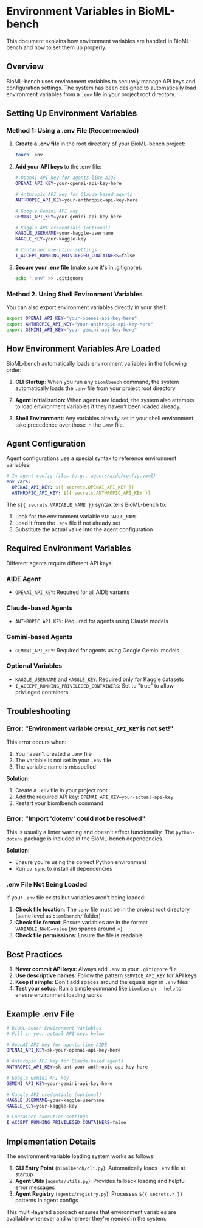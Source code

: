 # Environment Variables in BioML-bench

This document explains how environment variables are handled in BioML-bench and how to set them up properly.

## Overview

BioML-bench uses environment variables to securely manage API keys and configuration settings. The system has been designed to automatically load environment variables from a `.env` file in your project root directory.

## Setting Up Environment Variables

### Method 1: Using a .env File (Recommended)

1. **Create a .env file** in the root directory of your BioML-bench project:
   ```bash
   touch .env
   ```

2. **Add your API keys** to the .env file:
   ```bash
   # OpenAI API key for agents like AIDE
   OPENAI_API_KEY=your-openai-api-key-here
   
   # Anthropic API key for Claude-based agents
   ANTHROPIC_API_KEY=your-anthropic-api-key-here
   
   # Google Gemini API key
   GEMINI_API_KEY=your-gemini-api-key-here
   
   # Kaggle API credentials (optional)
   KAGGLE_USERNAME=your-kaggle-username
   KAGGLE_KEY=your-kaggle-key
   
   # Container execution settings
   I_ACCEPT_RUNNING_PRIVILEGED_CONTAINERS=false
   ```

3. **Secure your .env file** (make sure it's in .gitignore):
   ```bash
   echo ".env" >> .gitignore
   ```

### Method 2: Using Shell Environment Variables

You can also export environment variables directly in your shell:

```bash
export OPENAI_API_KEY="your-openai-api-key-here"
export ANTHROPIC_API_KEY="your-anthropic-api-key-here"
export GEMINI_API_KEY="your-gemini-api-key-here"
```

## How Environment Variables Are Loaded

BioML-bench automatically loads environment variables in the following order:

1. **CLI Startup**: When you run any `biomlbench` command, the system automatically loads the `.env` file from your project root directory.

2. **Agent Initialization**: When agents are loaded, the system also attempts to load environment variables if they haven't been loaded already.

3. **Shell Environment**: Any variables already set in your shell environment take precedence over those in the `.env` file.

## Agent Configuration

Agent configurations use a special syntax to reference environment variables:

```yaml
# In agent config files (e.g., agents/aide/config.yaml)
env_vars:
  OPENAI_API_KEY: ${{ secrets.OPENAI_API_KEY }}
  ANTHROPIC_API_KEY: ${{ secrets.ANTHROPIC_API_KEY }}
```

The `${{ secrets.VARIABLE_NAME }}` syntax tells BioML-bench to:
1. Look for the environment variable `VARIABLE_NAME`
2. Load it from the `.env` file if not already set
3. Substitute the actual value into the agent configuration

## Required Environment Variables

Different agents require different API keys:

### AIDE Agent
- `OPENAI_API_KEY`: Required for all AIDE variants

### Claude-based Agents
- `ANTHROPIC_API_KEY`: Required for agents using Claude models

### Gemini-based Agents
- `GEMINI_API_KEY`: Required for agents using Google Gemini models

### Optional Variables
- `KAGGLE_USERNAME` and `KAGGLE_KEY`: Required only for Kaggle datasets
- `I_ACCEPT_RUNNING_PRIVILEGED_CONTAINERS`: Set to "true" to allow privileged containers

## Troubleshooting

### Error: "Environment variable `OPENAI_API_KEY` is not set!"

This error occurs when:
1. You haven't created a `.env` file
2. The variable is not set in your `.env` file
3. The variable name is misspelled

**Solution:**
1. Create a `.env` file in your project root
2. Add the required API key: `OPENAI_API_KEY=your-actual-api-key`
3. Restart your biomlbench command

### Error: "Import 'dotenv' could not be resolved"

This is usually a linter warning and doesn't affect functionality. The `python-dotenv` package is included in the BioML-bench dependencies.

**Solution:**
- Ensure you're using the correct Python environment
- Run `uv sync` to install all dependencies

### .env File Not Being Loaded

If your `.env` file exists but variables aren't being loaded:

1. **Check file location**: The `.env` file must be in the project root directory (same level as `biomlbench/` folder)
2. **Check file format**: Ensure variables are in the format `VARIABLE_NAME=value` (no spaces around =)
3. **Check file permissions**: Ensure the file is readable

## Best Practices

1. **Never commit API keys**: Always add `.env` to your `.gitignore` file
2. **Use descriptive names**: Follow the pattern `SERVICE_API_KEY` for API keys
3. **Keep it simple**: Don't add spaces around the equals sign in `.env` files
4. **Test your setup**: Run a simple command like `biomlbench --help` to ensure environment loading works

## Example .env File

```bash
# BioML-bench Environment Variables
# Fill in your actual API keys below

# OpenAI API key for agents like AIDE
OPENAI_API_KEY=sk-your-openai-api-key-here

# Anthropic API key for Claude-based agents
ANTHROPIC_API_KEY=sk-ant-your-anthropic-api-key-here

# Google Gemini API key
GEMINI_API_KEY=your-gemini-api-key-here

# Kaggle API credentials (optional)
KAGGLE_USERNAME=your-kaggle-username
KAGGLE_KEY=your-kaggle-key

# Container execution settings
I_ACCEPT_RUNNING_PRIVILEGED_CONTAINERS=false
```

## Implementation Details

The environment variable loading system works as follows:

1. **CLI Entry Point** (`biomlbench/cli.py`): Automatically loads `.env` file at startup
2. **Agent Utils** (`agents/utils.py`): Provides fallback loading and helpful error messages
3. **Agent Registry** (`agents/registry.py`): Processes `${{ secrets.* }}` patterns in agent configs

This multi-layered approach ensures that environment variables are available whenever and wherever they're needed in the system. 